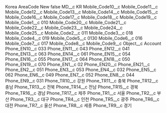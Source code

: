 <?xml version="1.0" encoding="UTF-8"?>
<CustomMetadata xmlns="http://soap.sforce.com/2006/04/metadata" xmlns:xsi="http://www.w3.org/2001/XMLSchema-instance" xmlns:xsd="http://www.w3.org/2001/XMLSchema">
    <label>Korea AreaCode New</label>
    <protected>false</protected>
    <values>
        <field>MD__c</field>
        <value xsi:type="xsd:string">KR</value>
    </values>
    <values>
        <field>Mobile_Code10__c</field>
        <value xsi:nil="true"/>
    </values>
    <values>
        <field>Mobile_Code11__c</field>
        <value xsi:nil="true"/>
    </values>
    <values>
        <field>Mobile_Code12__c</field>
        <value xsi:nil="true"/>
    </values>
    <values>
        <field>Mobile_Code13__c</field>
        <value xsi:nil="true"/>
    </values>
    <values>
        <field>Mobile_Code14__c</field>
        <value xsi:nil="true"/>
    </values>
    <values>
        <field>Mobile_Code15__c</field>
        <value xsi:nil="true"/>
    </values>
    <values>
        <field>Mobile_Code16__c</field>
        <value xsi:nil="true"/>
    </values>
    <values>
        <field>Mobile_Code17__c</field>
        <value xsi:nil="true"/>
    </values>
    <values>
        <field>Mobile_Code18__c</field>
        <value xsi:nil="true"/>
    </values>
    <values>
        <field>Mobile_Code19__c</field>
        <value xsi:nil="true"/>
    </values>
    <values>
        <field>Mobile_Code1__c</field>
        <value xsi:type="xsd:string">010</value>
    </values>
    <values>
        <field>Mobile_Code20__c</field>
        <value xsi:nil="true"/>
    </values>
    <values>
        <field>Mobile_Code21__c</field>
        <value xsi:nil="true"/>
    </values>
    <values>
        <field>Mobile_Code22__c</field>
        <value xsi:nil="true"/>
    </values>
    <values>
        <field>Mobile_Code23__c</field>
        <value xsi:nil="true"/>
    </values>
    <values>
        <field>Mobile_Code24__c</field>
        <value xsi:nil="true"/>
    </values>
    <values>
        <field>Mobile_Code25__c</field>
        <value xsi:nil="true"/>
    </values>
    <values>
        <field>Mobile_Code2__c</field>
        <value xsi:type="xsd:string">011</value>
    </values>
    <values>
        <field>Mobile_Code3__c</field>
        <value xsi:type="xsd:string">018</value>
    </values>
    <values>
        <field>Mobile_Code4__c</field>
        <value xsi:type="xsd:string">019</value>
    </values>
    <values>
        <field>Mobile_Code5__c</field>
        <value xsi:type="xsd:string">0130</value>
    </values>
    <values>
        <field>Mobile_Code6__c</field>
        <value xsi:type="xsd:string">016</value>
    </values>
    <values>
        <field>Mobile_Code7__c</field>
        <value xsi:type="xsd:string">017</value>
    </values>
    <values>
        <field>Mobile_Code8__c</field>
        <value xsi:nil="true"/>
    </values>
    <values>
        <field>Mobile_Code9__c</field>
        <value xsi:nil="true"/>
    </values>
    <values>
        <field>Object__c</field>
        <value xsi:type="xsd:string">Account</value>
    </values>
    <values>
        <field>Phone_EN10__c</field>
        <value xsi:type="xsd:string">033</value>
    </values>
    <values>
        <field>Phone_EN11__c</field>
        <value xsi:type="xsd:string">043</value>
    </values>
    <values>
        <field>Phone_EN12__c</field>
        <value xsi:type="xsd:string">041</value>
    </values>
    <values>
        <field>Phone_EN13__c</field>
        <value xsi:type="xsd:string">063</value>
    </values>
    <values>
        <field>Phone_EN14__c</field>
        <value xsi:type="xsd:string">061</value>
    </values>
    <values>
        <field>Phone_EN15__c</field>
        <value xsi:type="xsd:string">054</value>
    </values>
    <values>
        <field>Phone_EN16__c</field>
        <value xsi:type="xsd:string">055</value>
    </values>
    <values>
        <field>Phone_EN17__c</field>
        <value xsi:type="xsd:string">064</value>
    </values>
    <values>
        <field>Phone_EN18__c</field>
        <value xsi:type="xsd:string">050</value>
    </values>
    <values>
        <field>Phone_EN19__c</field>
        <value xsi:type="xsd:string">070</value>
    </values>
    <values>
        <field>Phone_EN1__c</field>
        <value xsi:type="xsd:string">02</value>
    </values>
    <values>
        <field>Phone_EN20__c</field>
        <value xsi:nil="true"/>
    </values>
    <values>
        <field>Phone_EN21__c</field>
        <value xsi:nil="true"/>
    </values>
    <values>
        <field>Phone_EN2__c</field>
        <value xsi:type="xsd:string">051</value>
    </values>
    <values>
        <field>Phone_EN3__c</field>
        <value xsi:type="xsd:string">053</value>
    </values>
    <values>
        <field>Phone_EN4__c</field>
        <value xsi:type="xsd:string">032</value>
    </values>
    <values>
        <field>Phone_EN5__c</field>
        <value xsi:type="xsd:string">062</value>
    </values>
    <values>
        <field>Phone_EN6__c</field>
        <value xsi:type="xsd:string">049</value>
    </values>
    <values>
        <field>Phone_EN7__c</field>
        <value xsi:type="xsd:string">052</value>
    </values>
    <values>
        <field>Phone_EN8__c</field>
        <value xsi:type="xsd:string">044</value>
    </values>
    <values>
        <field>Phone_EN9__c</field>
        <value xsi:type="xsd:string">031</value>
    </values>
    <values>
        <field>Phone_TR10__c</field>
        <value xsi:type="xsd:string">강원</value>
    </values>
    <values>
        <field>Phone_TR11__c</field>
        <value xsi:type="xsd:string">충북</value>
    </values>
    <values>
        <field>Phone_TR12__c</field>
        <value xsi:type="xsd:string">충남</value>
    </values>
    <values>
        <field>Phone_TR13__c</field>
        <value xsi:type="xsd:string">전북</value>
    </values>
    <values>
        <field>Phone_TR14__c</field>
        <value xsi:type="xsd:string">전남</value>
    </values>
    <values>
        <field>Phone_TR15__c</field>
        <value xsi:type="xsd:string">경북</value>
    </values>
    <values>
        <field>Phone_TR16__c</field>
        <value xsi:type="xsd:string">경남</value>
    </values>
    <values>
        <field>Phone_TR17__c</field>
        <value xsi:type="xsd:string">제주</value>
    </values>
    <values>
        <field>Phone_TR1__c</field>
        <value xsi:type="xsd:string">서울</value>
    </values>
    <values>
        <field>Phone_TR2__c</field>
        <value xsi:type="xsd:string">부산</value>
    </values>
    <values>
        <field>Phone_TR3__c</field>
        <value xsi:type="xsd:string">대구</value>
    </values>
    <values>
        <field>Phone_TR4__c</field>
        <value xsi:type="xsd:string">인천</value>
    </values>
    <values>
        <field>Phone_TR5__c</field>
        <value xsi:type="xsd:string">광주</value>
    </values>
    <values>
        <field>Phone_TR6__c</field>
        <value xsi:type="xsd:string">대전</value>
    </values>
    <values>
        <field>Phone_TR7__c</field>
        <value xsi:type="xsd:string">울산</value>
    </values>
    <values>
        <field>Phone_TR8__c</field>
        <value xsi:type="xsd:string">세종</value>
    </values>
    <values>
        <field>Phone_TR9__c</field>
        <value xsi:type="xsd:string">경기</value>
    </values>
</CustomMetadata>
